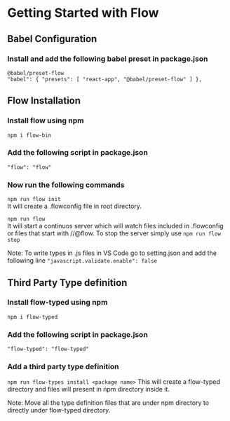 # Getting Started with Flow

## Babel Configuration

### Install and add the following babel preset in package.json

`@babel/preset-flow` <br/>
`"babel": { "presets": [ "react-app", "@babel/preset-flow" ] },`

## Flow Installation

### Install flow using npm

`npm i flow-bin`

### Add the following script in package.json

`"flow": "flow"`

### Now run the following commands

`npm run flow init`<br/>
It will create a .flowconfig file in root directory.

`npm run flow`<br/>
It will start a continuos server which will watch files included in .flowconfig or files that start with //@flow. To stop the server simply use
`npm run flow stop`

Note: To write types in .js files in VS Code go to setting.json and add the following line `"javascript.validate.enable": false`

## Third Party Type definition

### Install flow-typed using npm

`npm i flow-typed`

### Add the following script in package.json

`"flow-typed": "flow-typed"`

### Add a third party type definition

`npm run flow-types install <package name>`
This will create a flow-typed directory and files will present in npm directory inside it.

Note: Move all the type definition files that are under npm directory to directly under flow-typed directory.
